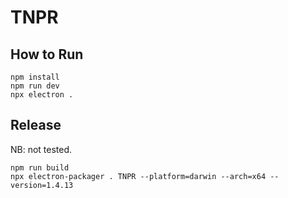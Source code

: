 # TNPR

## How to Run

```
npm install
npm run dev
npx electron .
```

## Release

NB: not tested.

```
npm run build
npx electron-packager . TNPR --platform=darwin --arch=x64 --version=1.4.13
```
